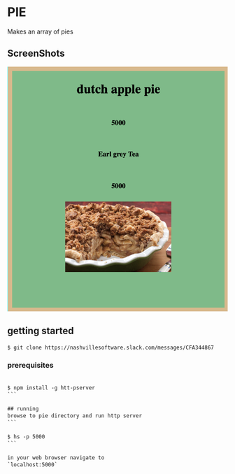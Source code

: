 
# PIE
Makes an array of pies

## ScreenShots
![image of pies](https://raw.githubusercontent.com/Dannyboy85/pie/master/screenshots/screenshot.png)

## getting started
```
$ git clone https://nashvillesoftware.slack.com/messages/CFA344867
```

### prerequisites
````

$ npm install -g htt-pserver
```

## running
browse to pie directory and run http server
```

$ hs -p 5000
```

in your web browser navigate to 
`localhost:5000`
